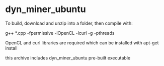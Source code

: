 # dyn_miner_ubuntu

To build, download and unzip into a folder, then compile with:

g++  *.cpp -fpermissive -lOpenCL -lcurl -g -pthreads

OpenCL and curl libraries are required which can be installed with apt-get install

this archive includes dyn_miner_ubuntu pre-built executable
